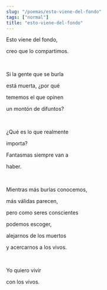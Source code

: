 ```yaml
---
slug: "/poemas/esto-viene-del-fondo"
tags: ["normal"]
title: "esto-viene-del-fondo"
---
```

Esto viene del fondo,

creo que lo compartimos.

&nbsp;

Si la gente que se burla

está muerta, ¿por qué

tememos el que opinen

un montón de difuntos?

&nbsp;

¿Qué es lo que realmente

importa?

Fantasmas siempre van a

haber.

&nbsp;

Mientras más burlas conocemos,

más válidas parecen,

pero como seres conscientes

podemos escoger,

alejarnos de los muertos

y acercarnos a los vivos.

&nbsp;

Yo quiero vivir

con los vivos.